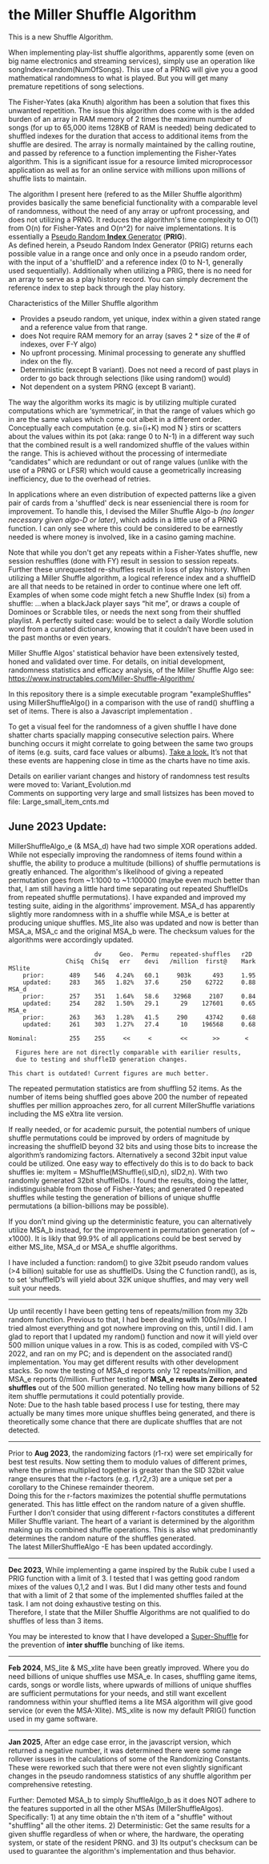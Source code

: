 #  the Miller Shuffle Algorithm

This is a new Shuffle Algorithm.

When implementing play-list shuffle algorithms, apparently some (even on big name electronics and streaming services), simply use an operation like songIndex=random(NumOfSongs). This use of a PRNG will give you a good mathematical randomness to what is played. But you will get many premature repetitions of song selections.

The Fisher-Yates (aka Knuth) algorithm has been a solution that fixes this unwanted repetition. The issue this algorithm does come with is the added burden of an array in RAM memory of 2 times the maximum number of songs (for up to 65,000 items 128KB of RAM is needed) being dedicated to shuffled indexes for the duration that access to additional items from the shuffle are desired. The array is normally maintained by the calling routine, and passed by reference to a function implementing the Fisher-Yates algorithm. This is a significant issue for a resource limited microprocessor application as well as for an online service with millions upon millions of shuffle lists to maintain.

The algorithm I present here (refered to as the Miller Shuffle algorithm) provides basically the same beneficial functionality with a comparable level of randomness, without the need of any array or upfront processing, and does not utilizing a PRNG. 
It reduces the algorithm's time complexity to O(1) from O(n) for Fisher-Yates and O(n^2) for naive implementations. It is essentially a [Pseudo Random **Index** Generator](https://docs.google.com/document/d/1UOzZNXHsaTuRHNFvPH_tQwVWfTXUj9xP) (**PRIG**).  
As defined herein, a Pseudo Random Index Generator (PRIG) returns each possible value in a range once and only once in a pseudo random order, with the input of a 'shuffleID' and a reference index (0 to N-1, generally used sequentially). 
Additionally when utilizing a PRIG, there is no need for an array to serve as a play history record. You can simply decrement the reference index to step back through the play history.

Characteristics of the Miller Shuffle algorithm
  * Provides a pseudo random, yet unique, index within a given stated range and a reference value from that range. 
  * does Not require RAM memory for an array (saves 2 * size of the # of indexes, over F-Y algo)
  * No upfront processing. Minimal processing to generate any shuffled index on the fly.
  * Deterministic (except B variant). Does not need a record of past plays in order to go back through selections (like using random() would)
  * Not dependent on a system PRNG (except B variant).

The way the algorithm works its magic is by utilizing multiple curated computations which are ‘symmetrical’, in that the range of values which go in are the same values which come out albeit in a different order. Conceptually each computation {e.g.  si=(i+K) mod N } stirs or scatters about the values within its pot (aka: range 0 to N-1) in a different way such that the combined result is a well randomized shuffle of the values within the range.
This is achieved without the processing of intermediate “candidates” which are redundant or out of range values (unlike with the use of a PRNG or LFSR) which would cause a geometrically increasing inefficiency, due to the overhead of retries.

In applications where an even distribution of expected patterns like a given pair of cards from a 'shuffled' deck is near esseniencial there is room for improvement. To handle this, I devised the Miller Shuffle Algo-b *(no longer necessary given algo-D or later)*, which adds in a little use of a PRNG function. I can only see where this could be considered to be earnestly needed is where money is involved, like in a casino gaming machine.

Note that while you don't get any repeats within a Fisher-Yates shuffle, new session reshuffles (done with FY) result in session to session repeats. Further these unrequested re-shuffles result in loss of play history.
When utilizing a Miller Shuffle algorithm, a logical reference index and a shuffleID are all that needs to be retained in order to continue where one left off.
Examples of when some code might fetch a new Shuffle Index (si) from a shuffle: ...when a blackJack player says “hit me”, or draws a couple of Dominoes or Scrabble tiles, or needs the next song from their shuffled playlist. A perfectly suited case: would be to select a daily Wordle solution word from a curated dictionary, knowing that it couldn’t have been used in the past months or even years.

Miller Shuffle Algos' statistical behavior have been extensively tested, honed and validated over time.
For details, on initial development, randomness statistics and efficacy analysis, of the Miller Shuffle Algo see:
https://www.instructables.com/Miller-Shuffle-Algorithm/

In this repository there is a simple executable program "exampleShuffles" using MillerShuffleAlgo() in a comparison with the use of rand() shuffling a set of items. There is also a Javascript implementation .

To get a visual feel for the randomness of a given shuffle I have done shatter charts spacially mapping consecutive selection pairs. Where bunching occurs it might correlate to going between the same two groups of items (e.g. suits, card face values or albums). [Take a look.](https://docs.google.com/spreadsheets/d/1n-cfXohH4p2NeRkCWs8eUEnNjbuzbWRlPC8en-Ht3qM/edit?usp=sharing)  It’s not that these events are happening close in time as the charts have no time axis. 

Details on earilier variant changes and history of randomness test results were moved to: Variant_Evolution.md  
Comments on supporting very large and small listsizes has been moved to file: Large_small_item_cnts.md

June 2023 Update:
-----------------
MillerShuffleAlgo_e (& MSA_d) have had two simple XOR operations added. While not especially improving the randomness of items found within a shuffle, the ability to produce a multitude (billions) of shuffle permutations is greatly enhanced. The algorithm's likelihood of giving a repeated permutation goes from ~1:1000 to ~1:100000 (maybe even much better than that, I am still having a little hard time separating out repeated ShuffleIDs from repeated shuffle permutations). I have expanded and improved my testing suite, aiding in the algorithms’ improvement. MSA_d has apparently slightly more randomness with in a shuffle while MSA_e is better at producing unique shuffles.
MS_lite also was updated and now is better than MSA_a, MSA_c and the original MSA_b were. The checksum values for the algorithms were accordingly updated.

```
                        dv     Geo.  Permu   repeated-shuffles   r2D
                ChiSq  ChiSq   err    devi   /million  first@    Mark
MSlite
    prior:       489    546   4.24%   60.1     903k      493     1.95
    updated:     283    365   1.82%   37.6      250    62722     0.88
MSA_d
    prior:       257    351   1.64%   58.6    32968     2107     0.84
    updated:     254    282   1.50%   29.1      29    127601     0.65
MSA_e
    prior:       263    363   1.28%   41.5     290     43742     0.68
    updated:     261    303   1.27%   27.4      10    196568     0.68
	
Nominal:         255    255     <<     <        <<       >>       <
	
  Figures here are not directly comparable with earilier results,
  due to testing and shuffleID generation changes.

This chart is outdated! Current figures are much better.
```
The repeated permutation statistics are from shuffling 52 items. As the number of items being shuffled goes above 200 the number of repeated shuffles per million approaches zero, for all current MillerShuffle variations including the MS eXtra lite version.

If really needed, or for academic pursuit, the potential numbers of unique shuffle permutations could be improved by orders of magnitude by increasing the shuffleID beyond 32 bits and using those bits to increase the algorithm’s randomizing factors. Alternatively a second 32bit input value could be utilized. One easy way  to effectively do this is to do back to back shuffles ie: myItem = MShuffle(MShuffle(i,sID,n), sID2,n). With two randomly generated 32bit shuffleIDs. I found the results, doing the latter, indistinguishable from those of Fisher-Yates; and generated 0 repeated shuffles while testing the generation of billions of unique shuffle permutations (a billion-billions may be possible).

If you don’t mind giving up the deterministic feature, you can alternatively utilize MSA_b instead, for the improvement in permutation generation (of ~ x1000). It is likly that 99.9% of all applications could be best served by either MS_lite, MSA_d or MSA_e shuffle algorithms.

I have included a function: random() to give 32bit pseudo random values (>4 billion) suitable for use as shuffleIDs. Using the C function rand(), as is, to set ‘shuffleID’s will yield about 32K unique shuffles, and may very well suit your needs.
 - - -
Up until recently I have been getting tens of repeats/million from my 32b random function. Previous to that, I had been dealing with 100s/million.
I tried almost everything and got nowhere improving on this, until I did. I am glad to report that I updated my random() function and now it will yield over 500 million unique values in a row. This is as coded, compiled with VS-C 2022, and ran on my PC; and is dependent on the associated rand() implementation. You may get different results with other development stacks. 
So now the testing of MSA_d reports only 12 repeats/million, and MSA_e reports 0/million. Further testing of **MSA_e results in Zero repeated shuffles** out of the 500 million generated. No telling how many billions of 52 item shuffle permutations it could potentially provide.  
Note: Due to the hash table based process I use for testing, there may actually be many times more unique shuffles being generated, and there is theoretically some chance that there are duplicate shuffles that are not detected.
 - - -
Prior to **Aug 2023**, the randomizing factors (r1-rx) were set empirically for best test results. Now setting them to modulo values of different primes, where the primes multiplied together is greater than the SID 32bit value range ensures that the r-factors (e.g. r1,r2,r3) are a unique set per a corollary to the Chinese remainder theorem.  
Doing this for the r-factors maximizes the potential shuffle permutations generated. This has little effect on the random nature of a given shuffle. Further I don’t consider that using different r-factors constitutes a different Miller Shuffle variant. The heart of a variant is determined by the algorithm making up its combined shuffle operations. This is also what predominantly determines the random nature of the shuffles generated.  
The latest MillerShuffleAlgo -E has been updated accordingly.
 - - -
**Dec 2023**, While implementing a game inspired by the Rubik cube I used a PRIG function with a limit of 3. I tested that I was getting good random mixes of the values 0,1,2 and I was. But I did many other tests and found that with a limit of 2 that some of the implemented shuffles failed at the task. I am not doing exhaustive testing on this.  
Therefore, I state that the Miller Shuffle Algorithms are not qualified to do shuffles of less than 3 items.  

You may be interested to know that I have developed a [Super-Shuffle](https://github.com/RondeSC/Super_Shuffle) for the prevention of **inter shuffle** bunching of like items.
 - - -
**Feb 2024**, MS_lite & MS_xlite have been greatly improved.
Where you do need billions of unique shuffles use MSA_e. In cases, shuffling game items, cards, songs or wordle lists, where upwards of millions of unique shuffles are sufficient permutations for your needs, and still want excellent randomness within your shuffled items a lite MSA algorithm will give good service (or even the MSA-Xlite).  MS_xlite is now my default PRIG() function used in my game software.
 - - -
**Jan 2025**, After an edge case error, in the javascript version, which returned a negative number, it was determined there were some range rollover issues in the calculations of some of the Randomizing Constants. These were reworked such that there were not even slightly significant changes in the pseudo randomness statistics of any shuffle algorithm per comprehensive retesting.

Further: Demoted MSA_b to simply  ShuffleAlgo_b as it does NOT adhere to the features supported in all the other MSAs (MillerShuffleAlgos). Specifically:  1) at any time obtain the n'th item of a "shuffle" without "shuffling" all the other items.  2) Deterministic: Get the same results for a given shuffle regardless of when or where, the hardware, the operating system, or state of the resident PRNG. and 3) Its output's checksum can be used to guarantee the algorithm's implementation and thus behavior.

